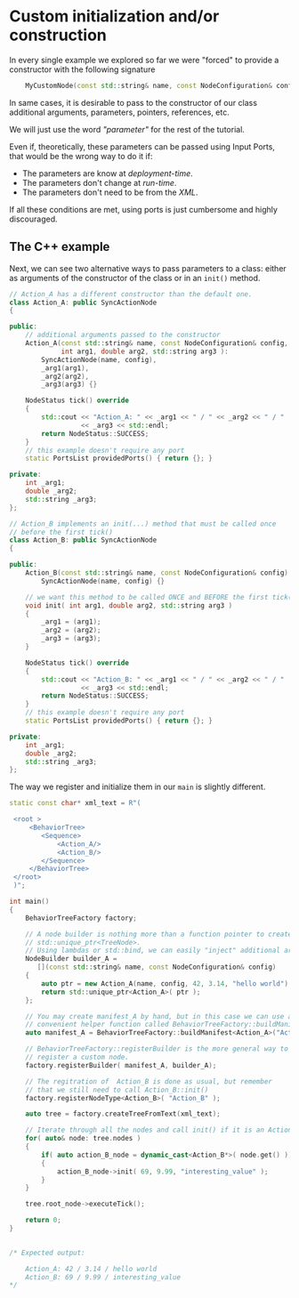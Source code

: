 # Custom initialization and/or construction

In every single example we explored so far we were "forced" to provide a
constructor with the following signature

```C++
    MyCustomNode(const std::string& name, const NodeConfiguration& config);

```

In same cases, it is desirable to pass to the constructor of our class 
additional arguments, parameters, pointers, references, etc.

We will just use the word _"parameter"_ for the rest of the tutorial.

Even if, theoretically, these parameters can be passed using Input Ports, 
that would be the wrong way to do it if:

- The parameters are know at _deployment-time_.
- The parameters don't change at _run-time_.
- The parameters don't need to be from the _XML_.

If all these conditions are met, using ports is just cumbersome and highly discouraged.

## The C++ example

Next, we can see two alternative ways to pass parameters to a class: 
either as arguments of the constructor of the class or in an `init()` method.

```C++
// Action_A has a different constructor than the default one.
class Action_A: public SyncActionNode
{

public:
    // additional arguments passed to the constructor
    Action_A(const std::string& name, const NodeConfiguration& config,
             int arg1, double arg2, std::string arg3 ):
        SyncActionNode(name, config),
        _arg1(arg1),
        _arg2(arg2),
        _arg3(arg3) {}

    NodeStatus tick() override
    {
        std::cout << "Action_A: " << _arg1 << " / " << _arg2 << " / " 
                  << _arg3 << std::endl;
        return NodeStatus::SUCCESS;
    }
    // this example doesn't require any port
    static PortsList providedPorts() { return {}; }

private:
    int _arg1;
    double _arg2;
    std::string _arg3;
};

// Action_B implements an init(...) method that must be called once
// before the first tick()
class Action_B: public SyncActionNode
{

public:
    Action_B(const std::string& name, const NodeConfiguration& config):
        SyncActionNode(name, config) {}

    // we want this method to be called ONCE and BEFORE the first tick()
    void init( int arg1, double arg2, std::string arg3 )
    {
        _arg1 = (arg1);
        _arg2 = (arg2);
        _arg3 = (arg3);
    }

    NodeStatus tick() override
    {
        std::cout << "Action_B: " << _arg1 << " / " << _arg2 << " / " 
                  << _arg3 << std::endl;
        return NodeStatus::SUCCESS;
    }
    // this example doesn't require any port
    static PortsList providedPorts() { return {}; }

private:
    int _arg1;
    double _arg2;
    std::string _arg3;
};
```

The way we register and initialize them in our `main` is slightly different.


```C++
static const char* xml_text = R"(

 <root >
     <BehaviorTree>
        <Sequence>
            <Action_A/>
            <Action_B/>
        </Sequence>
     </BehaviorTree>
 </root>
 )";

int main()
{
    BehaviorTreeFactory factory;

    // A node builder is nothing more than a function pointer to create a 
    // std::unique_ptr<TreeNode>.
    // Using lambdas or std::bind, we can easily "inject" additional arguments.
    NodeBuilder builder_A = 
       [](const std::string& name, const NodeConfiguration& config)
    {
        auto ptr = new Action_A(name, config, 42, 3.14, "hello world")
        return std::unique_ptr<Action_A>( ptr );
    };

    // You may create manifest_A by hand, but in this case we can use a 
    // convenient helper function called BehaviorTreeFactory::buildManifest
    auto manifest_A = BehaviorTreeFactory::buildManifest<Action_A>("Action_A");

    // BehaviorTreeFactory::registerBuilder is the more general way to 
    // register a custom node. 
    factory.registerBuilder( manifest_A, builder_A);

    // The regitration of  Action_B is done as usual, but remember 
    // that we still need to call Action_B::init()
    factory.registerNodeType<Action_B>( "Action_B" );

    auto tree = factory.createTreeFromText(xml_text);

    // Iterate through all the nodes and call init() if it is an Action_B
    for( auto& node: tree.nodes )
    {
        if( auto action_B_node = dynamic_cast<Action_B*>( node.get() ))
        {
            action_B_node->init( 69, 9.99, "interesting_value" );
        }
    }

    tree.root_node->executeTick();

    return 0;
}

   
/* Expected output:

    Action_A: 42 / 3.14 / hello world
    Action_B: 69 / 9.99 / interesting_value
*/

```





